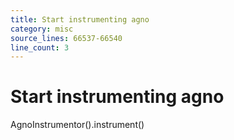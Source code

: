 ```yaml
---
title: Start instrumenting agno
category: misc
source_lines: 66537-66540
line_count: 3
---
```


# Start instrumenting agno
AgnoInstrumentor().instrument()

